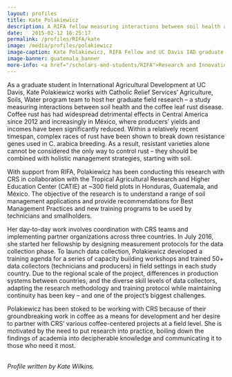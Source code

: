 ```yaml
---
layout: profiles
title: Kate Polakiewicz
description: A RIFA fellow measuring interactions between soil health and coffee leaf rust disease in Central America.
date:   2015-02-12 16:25:17
permalink: /profiles/RIFA/kate
image: /media/profiles/polakiewicz
image-caption: Kate Polakiewicz, RIFA Fellow and UC Davis IAD graduate student, works with community members in Guatemala.
image-banner: guatemala_banner
more-info: <a href="/scholars-and-students/RIFA">Research and Innovation Fellowship for Agriculture (RIFA)</a><br><a href="http://iad.ucdavis.edu/">International Agricultural Development Graduate Group</a>
---
```

As a graduate student in International Agricultural Development at UC Davis, Kate Polakiewicz works with Catholic Relief Services’ Agriculture, Soils, Water program team to host her graduate field research – a study measuring interactions between soil health and the coffee leaf rust disease. Coffee rust has had widespread detrimental effects in Central America since 2012 and increasingly in México, where producers’ yields and incomes have been significantly reduced. Within a relatively recent timespan, complex races of rust have been shown to break down resistance genes used in C. arabica breeding. As a result, resistant varieties alone cannot be considered the only way to control rust – they should be combined with holistic management strategies, starting with soil.<br>

With support from RIFA, Polakiewicz has been conducting this research with CRS in collaboration with the Tropical Agricultural Research and Higher Education Center (CATIE) at ~300 field plots in Honduras, Guatemala, and México. The objective of the research is to understand a range of soil management applications and provide recommendations for Best Management Practices and new training programs to be used by technicians and smallholders.<br>

Her day-to-day work involves coordination with CRS teams and implementing partner organizations across three countries. In July 2016, she started her fellowship by designing measurement protocols for the data collection phase. To launch data collection, Polakiewicz developed a training agenda for a series of capacity building workshops and trained 50+ data collectors (technicians and producers) in field settings in each study country. Due to the regional scale of the project, differences in production systems between countries, and the diverse skill levels of data collectors, adapting the research methodology and training protocol while maintaining continuity has been key – and one of the project’s biggest challenges.<br>

Polakiewicz has been stoked to be working with CRS because of their groundbreaking work in coffee as a means for development and her desire to partner with CRS’ various coffee-centered projects at a field level. She is motivated by the need to put research into practice, boiling down the findings of academia into decipherable knowledge and communicating it to those who need it most.<br>
<br>


<p><i>Profile written by Kate Wilkins.</i></p>
